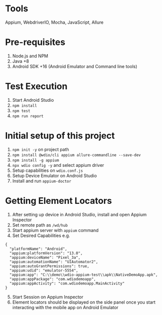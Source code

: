 # Tools
Appium, WebdriverIO, Mocha, JavaScript, Allure

# Pre-requisites
1. Node.js and NPM
2. Java +8
3. Android SDK +16 (Android Emulator and Command line tools)

# Test Execution
1. Start Android Studio
2. `npm install`
3. `npm test`
4. `npm run report`

# Initial setup of this project
1. `npm init -y` on project path
2. `npm install @wdio/cli appium allure-commandline --save-dev`
3. `npm install -g appium`
4. `npx wdio config -y` and select appium driver
5. Setup capabilities on `wdio.conf.js`
6. Setup Device Emulator on Android Studio
7. Install and run `appium-doctor`

# Getting Element Locators
1. After setting up device in Android Studio, install and open Appium Inspector
2. Set remote path as `/wd/hub`
3. Start appium server with `appium` command
4. Set Desired Capabilities e.g.
```
{
  "platformName": "Android",
  "appium:platformVersion": "13.0",
  "appium:deviceName": "Pixel_3a",
  "appium:automationName": "UIAutomator2",
  "appium:autoGrantPermissions": true,
  "appium:udid": "emulator-5554",
  "appium:app": "C:\\demo\\wdio-appium-test\\apk\\NativeDemoApp.apk",
  "appium:appPackage": "com.wdiodemoapp",
  "appium:appActivity": "com.wdiodemoapp.MainActivity"
}
```
5. Start Session on Appium Inspector
6. Element locators should be displayed on the side panel once you start interacting with the mobile app on Android Emulator

